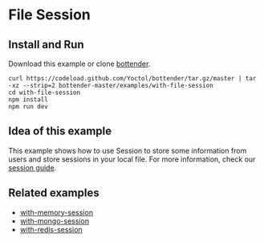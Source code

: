 # File Session

## Install and Run

Download this example or clone [bottender](https://github.com/Yoctol/bottender).

```
curl https://codeload.github.com/Yoctol/bottender/tar.gz/master | tar -xz --strip=2 bottender-master/examples/with-file-session
cd with-file-session
npm install
npm run dev
```

## Idea of this example

This example shows how to use Session to store some information from users and
store sessions in your local file. For more information, check our
[session guide](https://bottender.js.org/docs/Guides-Session).

## Related examples

* [with-memory-session](../with-memory-session)
* [with-mongo-session](../with-mongo-session)
* [with-redis-session](../with-redis-session)
